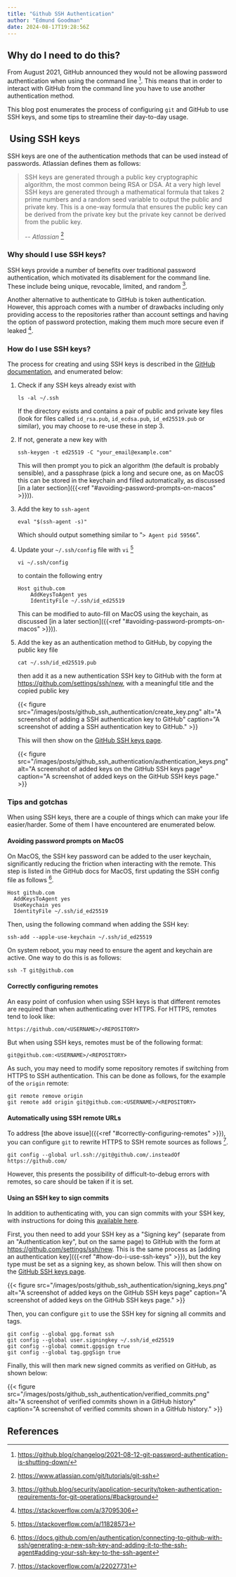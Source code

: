 ```yaml
---
title: "Github SSH Authentication"
author: "Edmund Goodman"
date: 2024-08-17T19:28:56Z
---
```


## Why do I need to do this?

From August 2021, GitHub announced they would not be allowing password
authentication when using the command line [^1]. This means that in order to
interact with GitHub from the command line you have to use another
authentication method.

<!--more-->

This blog post enumerates the process of
configuring `git` and GitHub to use SSH keys, and some tips to streamline their
day-to-day usage.

##  Using SSH keys

SSH keys are one of the authentication methods that can be used instead of
passwords. Atlassian defines them as follows:

> SSH keys are generated through a public key cryptographic algorithm, the most
> common being RSA or DSA. At a very high level SSH keys are generated through a
> mathematical formula that takes 2 prime numbers and a random seed variable to
> output the public and private key. This is a one-way formula that ensures the
> public key can be derived from the private key but the private key cannot be
> derived from the public key.
>
> -- *Atlassian* [^2]

### Why should I use SSH keys?

SSH keys provide a number of benefits over traditional password authentication,
which motivated its disablement for the command line. These include being
unique, revocable, limited, and random [^3].

Another alternative to authenticate to GitHub is token authentication.
However, this approach comes with a number of drawbacks including only
providing access to the repositories rather than account settings and having
the option of password protection, making them much more secure even if leaked [^4].

### How do I use SSH keys?

The process for creating and using SSH keys is described in the
[GitHub documentation](https://docs.github.com/en/authentication/connecting-to-github-with-ssh),
and enumerated below:

1. Check if any SSH keys already exist with

   ```bash{linenos=false}
   ls -al ~/.ssh
   ```

   If the directory exists and contains a pair of public and private key files
   (look for files called `id_rsa.pub`, `id_ecdsa.pub`, `id_ed25519.pub` or similar),
   you may choose to re-use these in step 3.

2. If not, generate a new key with

    ```bash{linenos=false}
    ssh-keygen -t ed25519 -C "your_email@example.com"
    ```

    This will then prompt you to pick an algorithm (the default is probably
    sensible), and a passphrase (pick a long and secure one, as on MacOS this
    can be stored in the keychain and filled automatically, as discussed
    [in a later section]({{<ref "#avoiding-password-prompts-on-macos" >}})).

3. Add the key to `ssh-agent`

    ```bash{linenos=false}
    eval "$(ssh-agent -s)"
    ```

    Which should output something similar to "`> Agent pid 59566`".

4. Update your `~/.ssh/config` file with `vi` [^5] 

    ```bash{linenos=false}
    vi ~/.ssh/config
    ```
   to contain the following entry

   ```text
   Host github.com
       AddKeysToAgent yes
       IdentityFile ~/.ssh/id_ed25519
   ```

   This can be modified to auto-fill on MacOS using the keychain, as discussed
   [in a later section]({{<ref "#avoiding-password-prompts-on-macos" >}})).

5. Add the key as an authentication method to GitHub, by copying the public key
   file

   ```bash{linenos=false}
   cat ~/.ssh/id_ed25519.pub
   ```

    then add it as a new authentication SSH key to GitHub with the form at
    <https://github.com/settings/ssh/new>, with a meaningful title and the copied
    public key

    {{< figure
        src="/images/posts/github_ssh_authentication/create_key.png"
        alt="A screenshot of adding a SSH authentication key to GitHub"
        caption="A screenshot of adding a SSH authentication key to GitHub." >}}

    This will then show on the [GitHub SSH keys page](https://github.com/settings/keys).

    {{< figure
        src="/images/posts/github_ssh_authentication/authentication_keys.png"
        alt="A screenshot of added keys on the GitHub SSH keys page"
        caption="A screenshot of added keys on the GitHub SSH keys page." >}}

### Tips and gotchas

When using SSH keys, there are a couple of things which can make your life
easier/harder. Some of them I have encountered are enumerated below.

#### Avoiding password prompts on MacOS

On MacOS, the SSH key password can be added to the user keychain, significantly
reducing the friction when interacting with the remote. This step is listed in
the GitHub docs for MacOS, first updating the SSH config file as follows [^6].

```text
Host github.com
  AddKeysToAgent yes
  UseKeychain yes
  IdentityFile ~/.ssh/id_ed25519
```

Then, using the following command when adding the SSH key:

```bash{linenos=false}
ssh-add --apple-use-keychain ~/.ssh/id_ed25519
```

On system reboot, you may need to ensure the agent and keychain are active.
One way to do this is as follows:

```bash{linenos=false}
ssh -T git@github.com
```

#### Correctly configuring remotes

An easy point of confusion when using SSH keys is that different remotes are
required than when authenticating over HTTPS. For HTTPS, remotes tend to look
like:

```text{linenos=false}
https://github.com/<USERNAME>/<REPOSITORY>
```

But when using SSH keys, remotes must be of the following format:

```text{linenos=false}
git@github.com:<USERNAME>/<REPOSITORY>
```

As such, you may need to modify some repository remotes if switching from HTTPS
to SSH authentication. This can be done as follows, for the example of the `origin` remote:

```bash{linenos=false}
git remote remove origin
git remote add origin git@github.com:<USERNAME>/<REPOSITORY>
```

#### Automatically using SSH remote URLs

To address [the above issue]({{<ref "#correctly-configuring-remotes" >}}), you
can configure `git` to rewrite HTTPS to SSH remote sources as follows [^7].

```bash{linenos=false}
git config --global url.ssh://git@github.com/.insteadOf https://github.com/
```

However, this presents the possibility of difficult-to-debug errors with remotes,
so care should be taken if it is set.

#### Using an SSH key to sign commits

In addition to authenticating with, you can sign commits with your SSH key, with
instructions for doing this [available here](https://docs.github.com/en/authentication/managing-commit-signature-verification/telling-git-about-your-signing-key#telling-git-about-your-ssh-key).

First, you then need to add your SSH key as a "Signing key" (separate from an
"Authentication key", but on the same page) to GitHub with the form at
<https://github.com/settings/ssh/new>. This is the same process as
[adding an authentication key]({{<ref "#how-do-i-use-ssh-keys" >}}),
but the key type must be set as a signing key, as shown below. This will then
show on the [GitHub SSH keys page](https://github.com/settings/keys).

{{< figure
    src="/images/posts/github_ssh_authentication/signing_keys.png"
    alt="A screenshot of added keys on the GitHub SSH keys page"
    caption="A screenshot of added keys on the GitHub SSH keys page." >}}

Then, you can configure `git` to use the SSH key for signing all commits and tags.

```bash{linenos=false}
git config --global gpg.format ssh
git config --global user.signingkey ~/.ssh/id_ed25519
git config --global commit.gpgsign true
git config --global tag.gpgSign true
```

Finally, this will then mark new signed commits as verified on GitHub, as shown
below:

{{< figure
    src="/images/posts/github_ssh_authentication/verified_commits.png"
    alt="A screenshot of verified commits shown in a GitHub history"
    caption="A screenshot of verified commits shown in a GitHub history." >}}


## References

[^1]: <https://github.blog/changelog/2021-08-12-git-password-authentication-is-shutting-down/>
[^2]: <https://www.atlassian.com/git/tutorials/git-ssh>
[^3]: <https://github.blog/security/application-security/token-authentication-requirements-for-git-operations/#background>
[^4]: <https://stackoverflow.com/a/37095306>
[^5]: <https://stackoverflow.com/a/11828573>
[^6]: <https://docs.github.com/en/authentication/connecting-to-github-with-ssh/generating-a-new-ssh-key-and-adding-it-to-the-ssh-agent#adding-your-ssh-key-to-the-ssh-agent>
[^7]: <https://stackoverflow.com/a/22027731>
